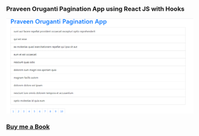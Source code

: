 ### Praveen Oruganti Pagination App using React JS with Hooks

![screenshot of the app](https://raw.githubusercontent.com/praveenoruganti/praveenoruganti-reactjs/master/0_Projects/praveenoruganti-pagination-app/src/images/screenshot.PNG "Pagination App")


### [Buy me a Book](https://www.buymeacoffee.com/praveenoruganti)